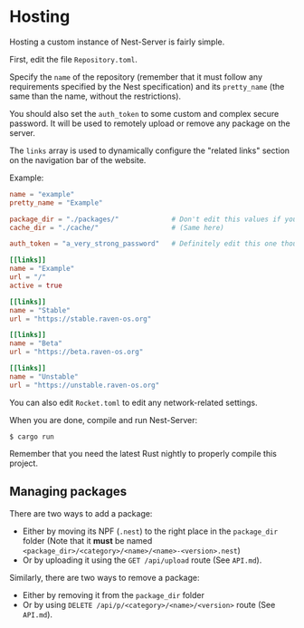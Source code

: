 # Hosting

Hosting a custom instance of Nest-Server is fairly simple.

First, edit the file `Repository.toml`.

Specify the `name` of the repository (remember that it must follow any requirements specified by the Nest specification) and its `pretty_name` (the same than the name, without the restrictions).

You should also set the `auth_token` to some custom and complex secure password. It will be used to remotely upload or remove any package on the server.

The `links` array is used to dynamically configure the "related links" section on the navigation bar of the website.

Example:

```toml
name = "example"
pretty_name = "Example"

package_dir = "./packages/"             # Don't edit this values if you are unsure of what you are doing
cache_dir = "./cache/"                  # (Same here)

auth_token = "a_very_strong_password"   # Definitely edit this one though!

[[links]]
name = "Example"
url = "/"
active = true

[[links]]
name = "Stable"
url = "https://stable.raven-os.org"

[[links]]
name = "Beta"
url = "https://beta.raven-os.org"

[[links]]
name = "Unstable"
url = "https://unstable.raven-os.org"
```

You can also edit `Rocket.toml` to edit any network-related settings.


When you are done, compile and run Nest-Server:

```shell
$ cargo run
```

Remember that you need the latest Rust nightly to properly compile this project.

## Managing packages

There are two ways to add a package:

  * Either by moving its NPF (`.nest`) to the right place in the `package_dir` folder (Note that it **must** be named `<package_dir>/<category>/<name>/<name>-<version>.nest`)
  * Or by uploading it using the `GET /api/upload` route (See `API.md`).

Similarly, there are two ways to remove a package:

  * Either by removing it from the `package_dir` folder
  * Or by using `DELETE /api/p/<category>/<name>/<version>` route (See `API.md`).
